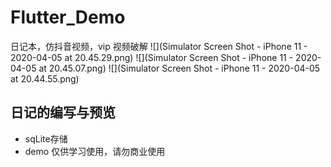 # Flutter_Demo
日记本，仿抖音视频，vip 视频破解
![](Simulator Screen Shot - iPhone 11 - 2020-04-05 at 20.45.29.png)
![](Simulator Screen Shot - iPhone 11 - 2020-04-05 at 20.45.07.png)
![](Simulator Screen Shot - iPhone 11 - 2020-04-05 at 20.44.55.png)

## 日记的编写与预览 
* sqLite存储
*  demo 仅供学习使用，请勿商业使用